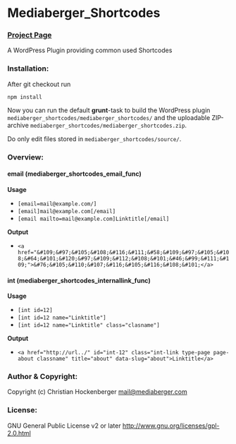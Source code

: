 # Mediaberger_Shortcodes
### [Project Page](https://github.com/mediaberger/mediaberger_shortcodes)

A WordPress Plugin providing common used Shortcodes



### Installation:

After git checkout run
```
npm install
```
Now you can run the default **grunt**-task to build the WordPress plugin `mediaberger_shortcodes/mediaberger_shortcodes/` and the uploadable ZIP-archive `mediaberger_shortcodes/mediaberger_shortcodes.zip`.

Do only edit files stored in `mediaberger_shortcodes/source/`.



### Overview:

#### email (mediaberger_shortcodes_email_func)
**Usage**
* ```[email=mail@example.com/]```
* ```[email]mail@example.com[/email]```
* ```[email mailto=mail@example.com]Linktitle[/email]```

**Output**
* ```<a href="&#109;&#97;&#105;&#108;&#116;&#111;&#58;&#109;&#97;&#105;&#108;&#64;&#101;&#120;&#97;&#109;&#112;&#108;&#101;&#46;&#99;&#111;&#109;">&#76;&#105;&#110;&#107;&#116;&#105;&#116;&#108;&#101;</a>```

#### int (mediaberger_shortcodes_internallink_func)
**Usage**
* ```[int id=12]```
* ```[int id=12 name="Linktitle"]```
* ```[int id=12 name="Linktitle" class="clasname"]```

**Output**
* ```<a href="http://url../" id="int-12" class="int-link type-page page-about classname" title="about" data-slug="about">Linktitle</a>```



### Author & Copyright:

Copyright (c) Christian Hockenberger <mail@mediaberger.com>



### License:

GNU General Public License v2 or later
http://www.gnu.org/licenses/gpl-2.0.html